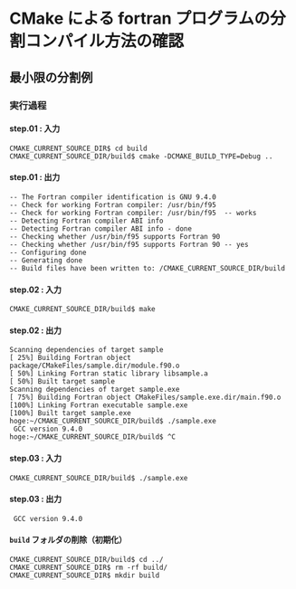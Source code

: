 # CMake による fortran プログラムの分割コンパイル方法の確認

## 最小限の分割例

### 実行過程

#### step.01 &colon; 入力

```console
CMAKE_CURRENT_SOURCE_DIR$ cd build
CMAKE_CURRENT_SOURCE_DIR/build$ cmake -DCMAKE_BUILD_TYPE=Debug ..
```

#### step.01 &colon; 出力

```text
-- The Fortran compiler identification is GNU 9.4.0
-- Check for working Fortran compiler: /usr/bin/f95
-- Check for working Fortran compiler: /usr/bin/f95  -- works
-- Detecting Fortran compiler ABI info
-- Detecting Fortran compiler ABI info - done
-- Checking whether /usr/bin/f95 supports Fortran 90
-- Checking whether /usr/bin/f95 supports Fortran 90 -- yes
-- Configuring done
-- Generating done
-- Build files have been written to: /CMAKE_CURRENT_SOURCE_DIR/build
```

#### step.02 &colon; 入力

```console
CMAKE_CURRENT_SOURCE_DIR/build$ make
```

#### step.02 &colon; 出力

```text
Scanning dependencies of target sample
[ 25%] Building Fortran object package/CMakeFiles/sample.dir/module.f90.o
[ 50%] Linking Fortran static library libsample.a
[ 50%] Built target sample
Scanning dependencies of target sample.exe
[ 75%] Building Fortran object CMakeFiles/sample.exe.dir/main.f90.o
[100%] Linking Fortran executable sample.exe
[100%] Built target sample.exe
hoge:~/CMAKE_CURRENT_SOURCE_DIR/build$ ./sample.exe
 GCC version 9.4.0
hoge:~/CMAKE_CURRENT_SOURCE_DIR/build$ ^C
```

#### step.03 &colon; 入力

```console
CMAKE_CURRENT_SOURCE_DIR/build$ ./sample.exe
```

#### step.03 &colon; 出力

```text
 GCC version 9.4.0
```

#### `build` フォルダの削除（初期化）

```console
CMAKE_CURRENT_SOURCE_DIR/build$ cd ../
CMAKE_CURRENT_SOURCE_DIR$ rm -rf build/
CMAKE_CURRENT_SOURCE_DIR$ mkdir build
```

<!-- EOF -->
